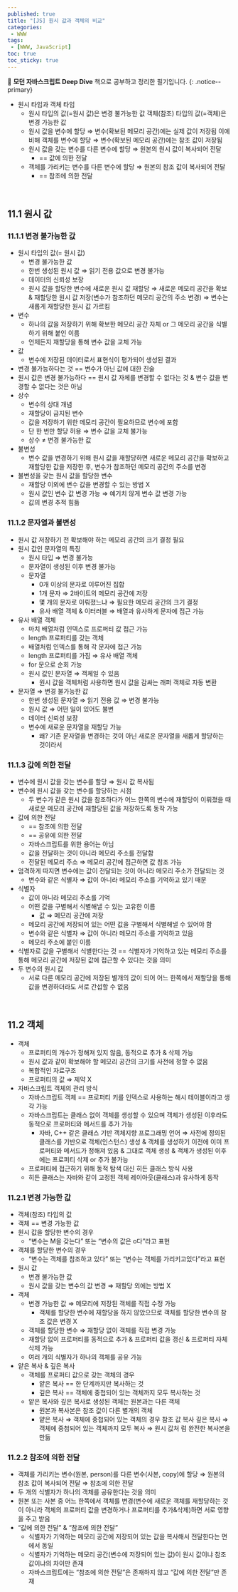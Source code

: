 ```yaml
---
published: true
title: "[JS] 원시 값과 객체의 비교"
categories:
 - WWW
tags:
 - [WWW, JavaScript]
toc: true
toc_sticky: true
---
```


📖 **모던 자바스크립트 Deep Dive** 책으로 공부하고 정리한 필기입니다.
{: .notice--primary}

- 원시 타입과 객체 타입
    - 원시 타입의 값(=원시 값)은 변경 불가능한 값
    객체(참조) 타입의 값(=객체)은 변경 가능한 값
    - 원시 값을 변수에 할당 ⇒ 변수(확보된 메모리 공간)에는 실제 값이 저장됨
    이에 비해 객체를 변수에 할당 ⇒ 변수(확보된 메모리 공간)에는 참조 값이 저장됨
    - 원시 값을 갖는 변수를 다른 변수에 할당 ⇒ 원본의 원시 값이 복사되어 전달
        - == 값에 의한 전달
    - 객체를 가리키는 변수를 다른 변수에 할당 ⇒ 원본의 참조 값이 복사되어 전달
        - == 참조에 의한 전달
        
<br/>

## 11.1 원시 값

### 11.1.1 변경 불가능한 값

- 원시 타입의 값(= 원시 값)
    - 변경 불가능한 값
    - 한번 생성된 원시 값 ⇒ 읽기 전용 값으로 변경 불가능
    - 데이터의 신뢰성 보장
    - 원시 값을 할당한 변수에 새로운 원시 값 재할당 ⇒ 새로운 메모리 공간을 확보 & 재할당한 원시 값 저장(변수가 참조하던 메모리 공간의 주소 변경) ⇒ 변수는 새롭게 재할당한 원시 값 가르킴
- 변수
    - 하나의 값을 저장하기 위해 확보한 메모리 공간 자체 or 그 메모리 공간을 식별하기 위해 붙인 이름
    - 언제든지 재할당을 통해 변수 값을 교체 가능
- 값
    - 변수에 저장된 데이터로서 표현식이 평가되어 생성된 결과
- 변경 불가능하다는 것 == 변수가 아닌 값에 대한 진술
- 원시 값은 변경 불가능하다 == 원시 값 자체를 변경할 수 없다는 것 & 변수 값을 변경할 수 없다는 것은 아님
- 상수
    - 변수의 상대 개념
    - 재할당이 금지된 변수
    - 값을 저장하기 위한 메모리 공간이 필요하므로 변수에 포함
    - 단 한 번만 할당 허용 ⇒ 변수 값을 교체 불가능
    - 상수 ≠ 변경 불가능한 값
- 불변성
    - 변수 값을 변경하기 위해 원시 값을 재할당하면 새로운 메모리 공간을 확보하고 재할당한 값을 저장한 후, 변수가 참조하던 메모리 공간의 주소를 변경
- 불변성을 갖는 원시 값을 할당한 변수
    - 재할당 이외에 변수 값을 변경할 수 있는 방법 X
    - 원시 값인 변수 값 변경 가능 ⇒ 예기치 않게 변수 값 변경 가능
    - 값의 변경 추적 힘듦

### 11.1.2 문자열과 불변성

- 원시 값 저장하기 전 확보해야 하는 메모리 공간의 크기 결정 필요
- 원시 값인 문자열의 특징
    - 원시 타입 ⇒ 변경 불가능
    - 문자열이 생성된 이후 변경 불가능
    - 문자열
        - 0개 이상의 문자로 이루어진 집합
        - 1개 문자 ⇒ 2바이트의 메모리 공간에 저장
        - 몇 개의 문자로 이뤄졌느냐 ⇒ 필요한 메모리 공간의 크기 결정
        - 유사 배열 객체 & 이터러블 ⇒ 배열과 유사하게 문자에 접근 가능
- 유사 배열 객체
    - 마치 배열처럼 인덱스로 프로퍼티 값 접근 가능
    - length 프로퍼티를 갖는 객체
    - 배열처럼 인덱스를 통해 각 문자에 접근 가능
    - length 프로퍼티를 가짐 ⇒ 유사 배열 객체
    - for 문으로 순회 가능
    - 원시 값인 문자열 ⇒ 객체일 수 있음
        - 원시 값을 객체처럼 사용하면 원시 값을 감싸는 래퍼 객체로 자동 변환
- 문자열 ⇒ 변경 불가능한 값
    - 한번 생성된 문자열 ⇒ 읽기 전용 값 ⇒ 변경 불가능
    - 원시 값 ⇒ 어떤 일이 있어도 불변
    - 데이터 신뢰성 보장
    - 변수에 새로운 문자열을 재할당 가능
        - 왜? 기존 문자열을 변경하는 것이 아닌 새로운 문자열을 새롭게 할당하는 것이라서

### 11.1.3 값에 의한 전달

- 변수에 원시 값을 갖는 변수를 할당 ⇒ 원시 값 복사됨
- 변수에 원시 값을 갖는 변수를 할당하는 시점
    - 두 변수가 같은 원시 값을 참조하다가 어느 한쪽의 변수에 재할당이 이뤄졌을 때 새로운 메모리 공간에 재할당된 값을 저장하도록 동작 가능
- 값에 의한 전달
    - == 참조에 의한 전달
    - == 공유에 의한 전달
    - 자바스크립트를 위한 용어는 아님
    - 값을 전달하는 것이 아니라 메모리 주소를 전달함
    - 전달된 메모리 주소 ⇒ 메모리 공간에 접근하면 값 참조 가능
- 엄격하게 따지면 변수에는 값이 전달되는 것이 아니라 메모리 주소가 전달되는 것
    - 변수와 같은 식별자 ⇒ 값이 아니라 메모리 주소를 기억하고 있기 때문
- 식별자
    - 값이 아니라 메모리 주소를 기억
    - 어떤 값을 구별해서 식별해낼 수 있는 고유한 이름
        - 값 ⇒ 메모리 공간에 저장
    - 메모리 공간에 저장되어 있는 어떤 값을 구별해서 식별해낼 수 있어야 함
    - 변수와 같은 식별자 ⇒ 값이 아니라 메모리 주소를 기억하고 있음
    - 메모리 주소에 붙인 이름
- 식별자로 값을 구별해서 식별한다는 것 == 식별자가 기억하고 있는 메모리 주소를 통해 메모리 공간에 저장된 값에 접근할 수 있다는 것을 의미
- 두 변수의 원시 값
    - 서로 다른 메모리 공간에 저장된 별개의 값이 되어 어느 한쪽에서 재할당을 통해 값을 변경하더라도 서로 간섭할 수 없음

<br/>

## 11.2 객체

- 객체
    - 프로퍼티의 개수가 정해져 있지 않음, 동적으로 추가 & 삭제 가능
    - 원시 값과 같이 확보해야 할 메모리 공간의 크기를 사전에 정할 수 없음
    - 복합적인 자료구조
    - 프로퍼티의 값 ⇒ 제약 X
- 자바스크립트 객체의 관리 방식
    - 자바스크립트 객체 == 프로퍼티 키를 인덱스로 사용하는 해시 테이블이라고 생각 가능
    - 자바스크립트는 클래스 없이 객체를 생성할 수 있으며 객체가 생성된 이후라도 동적으로 프로퍼티와 메서드를 추가 가능
        - 자바, C++ 같은 클래스 기반 객체지향 프로그래밍 언어 ⇒ 사전에 정의된 클래스를 기반으로 객체(인스턴스) 생성 & 객체를 생성하기 이전에 이미 프로퍼티와 메서드가 정해져 있음 & 그대로 객체 생성 & 객체가 생성된 이후에는 프로퍼티 삭제 or 추가 불가능
    - 프로퍼티에 접근하기 위해 동적 탐색 대신 히든 클래스 방식 사용
    - 히든 클래스는 자바와 같이 고정된 객체 레이아웃(클래스)과 유사하게 동작

### 11.2.1 변경 가능한 값

- 객체(참조) 타입의 값
- 객체 == 변경 가능한 값
- 원시 값을 할당한 변수의 경우
    - “변수는 M을 갖는다” 또는 “변수의 값은 o다”라고 표현
- 객체를 할당한 변수의 경우
    - “변수는 객체를 참조하고 있다” 또는 “변수는 객체를 가리키고있다”라고 표현
- 원시 값
    - 변경 불가능한 값
    - 원시 값을 갖는 변수의 값 변경 ⇒ 재할당 외에는 방법 X
- 객체
    - 변경 가능한 값 ⇒ 메모리에 저장된 객체를 직접 수정 가능
        - 객체를 할당한 변수에 재할당을 하지 않았으므로 객체를 할당한 변수의 참조 값은 변경 X
    - 객체를 할당한 변수 ⇒ 재할당 없이 객체를 직접 변경 가능
    - 재할당 없이 프로퍼티를 동적으로 추가 & 프로퍼티 값을 갱신 & 프로퍼티 자체 삭제 가능
    - 여러 개의 식별자가 하나의 객체를 공유 가능
- 얕은 복사 & 깊은 복사
    - 객체를 프로퍼티 값으로 갖는 객체의 경우
        - 얕은 복사 == 한 단계까지만 복사하는 것
        - 깊은 복사 == 객체에 중첩되어 있는 객체까지 모두 복사하는 것
    - 얕은 복사와 깊은 복사로 생성된 객체는 원본과는 다른 객체
        - 원본과 복사본은 참조 값이 다른 별개의 객체
        - 얕은 복사 ⇒ 객체에 중첩되어 있는 객체의 경우 참조 값 복사
        깊은 복사 ⇒ 객체에 중첩되어 있는 객체까지 모두 복사 ⇒ 원시 값처
        럼 완전한 복사본을 만듦

### 11.2.2 참조에 의한 전달

- 객체를 가리키는 변수(원본, person)를 다른 변수(사본, copy)에 할당 ⇒ 원본의 참조 값이 복사되어 전달 ⇒ 참조에 의한 전달
- 두 개의 식별자가 하나의 객체를 공유한다는 것을 의미
- 원본 또는 사본 중 어느 한쪽에서 객체를 변경(변수에 새로운 객체를 재할당하는 것이 아니라 객체의 프로퍼티 값을 변경하거나 프로퍼티를 추가&삭제)하면 서로 영향을 주고 받음
- “값에 의한 전달” & “참조에 의한 전달”
    - 식별자가 기억하는 메모리 공간에 저장되어 있는 값을 복사해서 전달한다는 면에서 동일
    - 식별자가 기억하는 메모리 공간(변수에 저장되어 있는 값)이 원시 값이냐 참조 값이냐의 차이만 존재
    - 자바스크립트에는 “참조에 의한 전달”은 존재하지 않고 “값에 의한 전달”만 존재
